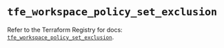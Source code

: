 # `tfe_workspace_policy_set_exclusion`

Refer to the Terraform Registry for docs: [`tfe_workspace_policy_set_exclusion`](https://registry.terraform.io/providers/hashicorp/tfe/0.51.1/docs/resources/workspace_policy_set_exclusion).
